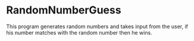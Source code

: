 # RandomNumberGuess
This program generates random numbers and takes input from the user, if his number matches with the random number then he wins.
